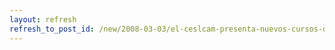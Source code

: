```yaml
---
layout: refresh
refresh_to_post_id: /new/2008-03-03/el-ceslcam-presenta-nuevos-cursos-de-openoffice-en-su-plataforma-e-learning
---
```

